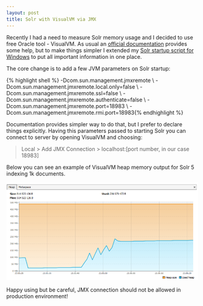 ```yaml
---
layout: post
title: Solr with VisualVM via JMX
---
```


Recently I had a need to measure Solr memory usage and I decided to use free Oracle tool - VisualVM. As usual an [official documentation](https://cwiki.apache.org/confluence/display/solr/Taking+Solr+to+Production#TakingSolrtoProduction-EnableRemoteJMXAccess) provides some help, but to make things simpler I extended my [Solr startup script for Windows](http://itblues.pl/2016/01/10/solr5-startup-script/) to put all important information in one place.

The core change is to add a few JVM parameters on Solr startup:
	
{% highlight shell %} -Dcom.sun.management.jmxremote \ -Dcom.sun.management.jmxremote.local.only=false \ -Dcom.sun.management.jmxremote.ssl=false \ -Dcom.sun.management.jmxremote.authenticate=false \ -Dcom.sun.management.jmxremote.port=18983 \ -Dcom.sun.management.jmxremote.rmi.port=18983{% endhighlight %}

Documentation provides simpler way to do that, but I prefer to declare things explicitly. Having this parameters passed to starting Solr you can connect to server by opening VisualVM and choosing:

> Local > Add JMX Connection > localhost:[port number, in our case 18983]

Below you can see an example of VisualVM heap memory output for Solr 5 indexing 1k documents.

![placeholder](https://raw.githubusercontent.com/mikolajkania/mikolajkania.github.io/master/_images/2016-03-13-memory.png "Memory usage during indexing documents")

Happy using but be careful, JMX connection should not be allowed in production environment! 